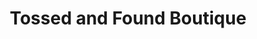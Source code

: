 ---
title: "Tossed and Found Boutique"
url: /longville/tossed-and-found-boutique/
shop: Gebrauchtwaren
---